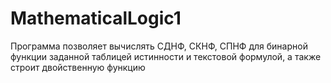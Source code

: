 # MathematicalLogic1
Программа позволяет вычислять СДНФ, СКНФ, СПНФ для бинарной функции заданной таблицей истинности и текстовой формулой, а также строит двойственную функцию
